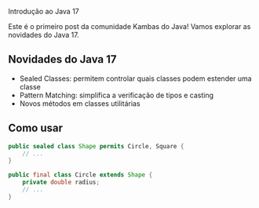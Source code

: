 Introdução ao Java 17

Este é o primeiro post da comunidade Kambas do Java! Vamos explorar as novidades do Java 17.

## Novidades do Java 17

- Sealed Classes: permitem controlar quais classes podem estender uma classe
- Pattern Matching: simplifica a verificação de tipos e casting
- Novos métodos em classes utilitárias

## Como usar

```java
public sealed class Shape permits Circle, Square {
    // ...
}

public final class Circle extends Shape {
    private double radius;
    // ...
}